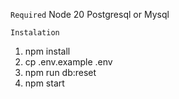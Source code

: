 `Required`
Node 20
Postgresql or Mysql

`Instalation`
1. npm install
2. cp .env.example .env
3. npm run db:reset
4. npm start
